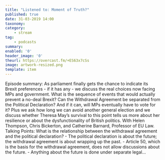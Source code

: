 ```yaml
---
title: "Listened to: Moment of Truth?"
published: true
date: 31-03-2019 14:00
taxonomy:
category:
	- stream
tag:
	- podcasts
summary:
enabled: '0'
header_image: '0'
theurl: https://overcast.fm/+ES63x7cSs
image: artwork-resized.png
template: item
---
```

 
Episode summary: As parliament finally gets the chance to indicate its Brexit preferences - if it has any - we discuss the real choices now facing MPs and government. What is the sequence of events that would actually prevent a no-deal Brexit? Can the Withdrawal Agreement be separated from the Political Declaration? And if it can, will MPs eventually have to vote for it? Plus we ask how long we can avoid another general election and we discuss whether Theresa May’s survival to this point tells us more about her resilience or about the dysfunctionality of British politics. With Helen Thompson, Chris Bickerton, and Catherine Barnard, Professor of EU Law. Talking Points: What is the relationship between the withdrawal agreement and the political declaration? - The political declaration is about the future; the withdrawal agreement is about wrapping up the past. - Article 50, which is the basis for the withdrawal agreement, does not allow discussions about the future. - Anything about the future is done under separate legal…
